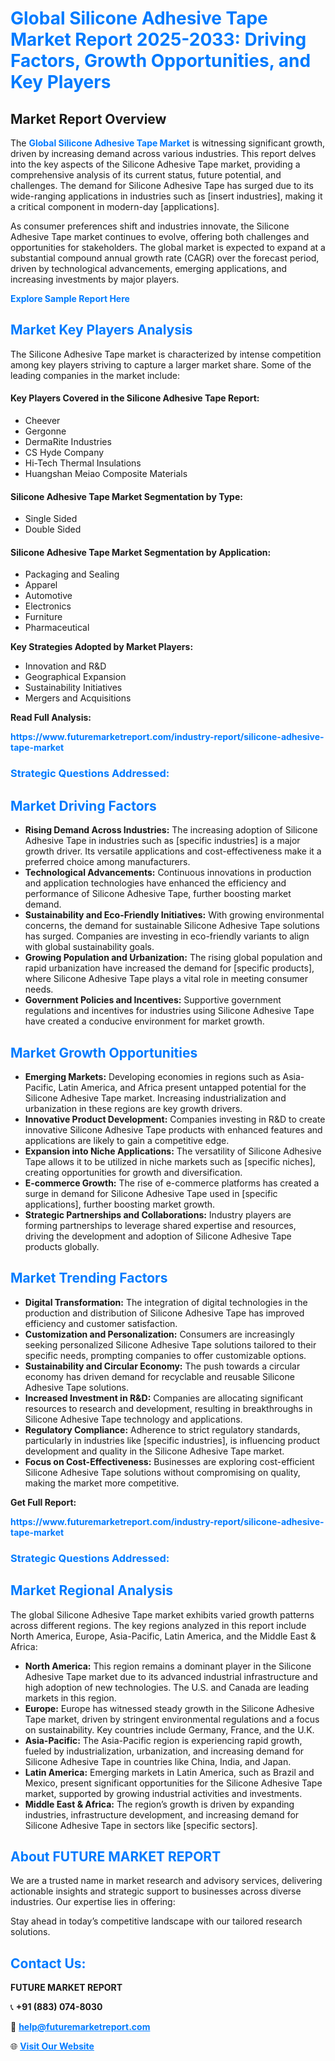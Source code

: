 <h1 style="color: #007BFF;">Global Silicone Adhesive Tape Market Report 2025-2033: Driving Factors, Growth Opportunities, and Key Players</h1>

<section id="overview">
<h2>Market Report Overview</h2>
<p>The <a href="https://www.futuremarketreport.com/industry-report/silicone-adhesive-tape-market" style="color: #007BFF; text-decoration: none;"><strong>Global Silicone Adhesive Tape Market</strong></a> is witnessing significant growth, driven by increasing demand across various industries. This report delves into the key aspects of the Silicone Adhesive Tape market, providing a comprehensive analysis of its current status, future potential, and challenges. The demand for Silicone Adhesive Tape has surged due to its wide-ranging applications in industries such as [insert industries], making it a critical component in modern-day [applications].</p>
<p>As consumer preferences shift and industries innovate, the Silicone Adhesive Tape market continues to evolve, offering both challenges and opportunities for stakeholders. The global market is expected to expand at a substantial compound annual growth rate (CAGR) over the forecast period, driven by technological advancements, emerging applications, and increasing investments by major players.</p>
</section>

<section id="overview">
<p><a href="https://www.futuremarketreport.com/request-sample/reportId=61352" style="color: #007BFF; text-decoration: none;"><strong>Explore Sample Report Here</strong></a></p>
</section>

<section id="key-players">
<h2 style="color: #007BFF;">Market Key Players Analysis</h2>
<p>The Silicone Adhesive Tape market is characterized by intense competition among key players striving to capture a larger market share. Some of the leading companies in the market include:</p>
<h4>Key Players Covered in the Silicone Adhesive Tape Report:</h4>
<ul><li>Cheever</li><li>Gergonne</li><li>DermaRite Industries</li><li>CS Hyde Company</li><li>Hi-Tech Thermal Insulations</li><li>Huangshan Meiao Composite Materials</li></ul>
<h4>Silicone Adhesive Tape Market Segmentation by Type:</h4>
<ul><li>Single Sided</li><li>Double Sided</li></ul>

<h4>Silicone Adhesive Tape Market Segmentation by Application:</h4>
<ul><li>Packaging and Sealing</li><li>Apparel</li><li>Automotive</li><li>Electronics</li><li>Furniture</li><li>Pharmaceutical</li></ul>
<p><strong>Key Strategies Adopted by Market Players:</strong></p>
<ul>
<li>Innovation and R&D</li>
<li>Geographical Expansion</li>
<li>Sustainability Initiatives</li>
<li>Mergers and Acquisitions</li>
</ul>
</section>

<section>
<p><strong>Read Full Analysis: </strong></p><a href="https://www.futuremarketreport.com/industry-report/silicone-adhesive-tape-market" style="color: #007BFF; text-decoration: none;"><strong>https://www.futuremarketreport.com/industry-report/silicone-adhesive-tape-market</strong></a>
<h3 style="color: #007BFF;">Strategic Questions Addressed:</h3>
</section>

<section id="driving-factors">
<h2 style="color: #007BFF;">Market Driving Factors</h2>
<ul>
<li><strong>Rising Demand Across Industries:</strong> The increasing adoption of Silicone Adhesive Tape in industries such as [specific industries] is a major growth driver. Its versatile applications and cost-effectiveness make it a preferred choice among manufacturers.</li>
<li><strong>Technological Advancements:</strong> Continuous innovations in production and application technologies have enhanced the efficiency and performance of Silicone Adhesive Tape, further boosting market demand.</li>
<li><strong>Sustainability and Eco-Friendly Initiatives:</strong> With growing environmental concerns, the demand for sustainable Silicone Adhesive Tape solutions has surged. Companies are investing in eco-friendly variants to align with global sustainability goals.</li>
<li><strong>Growing Population and Urbanization:</strong> The rising global population and rapid urbanization have increased the demand for [specific products], where Silicone Adhesive Tape plays a vital role in meeting consumer needs.</li>
<li><strong>Government Policies and Incentives:</strong> Supportive government regulations and incentives for industries using Silicone Adhesive Tape have created a conducive environment for market growth.</li>
</ul>
</section>

<section id="growth-opportunities">
<h2 style="color: #007BFF;">Market Growth Opportunities</h2>
<ul>
<li><strong>Emerging Markets:</strong> Developing economies in regions such as Asia-Pacific, Latin America, and Africa present untapped potential for the Silicone Adhesive Tape market. Increasing industrialization and urbanization in these regions are key growth drivers.</li>
<li><strong>Innovative Product Development:</strong> Companies investing in R&D to create innovative Silicone Adhesive Tape products with enhanced features and applications are likely to gain a competitive edge.</li>
<li><strong>Expansion into Niche Applications:</strong> The versatility of Silicone Adhesive Tape allows it to be utilized in niche markets such as [specific niches], creating opportunities for growth and diversification.</li>
<li><strong>E-commerce Growth:</strong> The rise of e-commerce platforms has created a surge in demand for Silicone Adhesive Tape used in [specific applications], further boosting market growth.</li>
<li><strong>Strategic Partnerships and Collaborations:</strong> Industry players are forming partnerships to leverage shared expertise and resources, driving the development and adoption of Silicone Adhesive Tape products globally.</li>
</ul>
</section>

<section id="trending-factors">
<h2 style="color: #007BFF;">Market Trending Factors</h2>
<ul>
<li><strong>Digital Transformation:</strong> The integration of digital technologies in the production and distribution of Silicone Adhesive Tape has improved efficiency and customer satisfaction.</li>
<li><strong>Customization and Personalization:</strong> Consumers are increasingly seeking personalized Silicone Adhesive Tape solutions tailored to their specific needs, prompting companies to offer customizable options.</li>
<li><strong>Sustainability and Circular Economy:</strong> The push towards a circular economy has driven demand for recyclable and reusable Silicone Adhesive Tape solutions.</li>
<li><strong>Increased Investment in R&D:</strong> Companies are allocating significant resources to research and development, resulting in breakthroughs in Silicone Adhesive Tape technology and applications.</li>
<li><strong>Regulatory Compliance:</strong> Adherence to strict regulatory standards, particularly in industries like [specific industries], is influencing product development and quality in the Silicone Adhesive Tape market.</li>
<li><strong>Focus on Cost-Effectiveness:</strong> Businesses are exploring cost-efficient Silicone Adhesive Tape solutions without compromising on quality, making the market more competitive.</li>
</ul>
</section>

<section>
<p><strong>Get Full Report: </strong></p><a href="https://www.futuremarketreport.com/industry-report/silicone-adhesive-tape-market" style="color: #007BFF; text-decoration: none;"><strong>https://www.futuremarketreport.com/industry-report/silicone-adhesive-tape-market</strong></a>
<h3 style="color: #007BFF;">Strategic Questions Addressed:</h3>
</section>


<section id="regional-analysis">
<h2 style="color: #007BFF;">Market Regional Analysis</h2>
<p>The global Silicone Adhesive Tape market exhibits varied growth patterns across different regions. The key regions analyzed in this report include North America, Europe, Asia-Pacific, Latin America, and the Middle East & Africa:</p>
<ul>
<li><strong>North America:</strong> This region remains a dominant player in the Silicone Adhesive Tape market due to its advanced industrial infrastructure and high adoption of new technologies. The U.S. and Canada are leading markets in this region.</li>
<li><strong>Europe:</strong> Europe has witnessed steady growth in the Silicone Adhesive Tape market, driven by stringent environmental regulations and a focus on sustainability. Key countries include Germany, France, and the U.K.</li>
<li><strong>Asia-Pacific:</strong> The Asia-Pacific region is experiencing rapid growth, fueled by industrialization, urbanization, and increasing demand for Silicone Adhesive Tape in countries like China, India, and Japan.</li>
<li><strong>Latin America:</strong> Emerging markets in Latin America, such as Brazil and Mexico, present significant opportunities for the Silicone Adhesive Tape market, supported by growing industrial activities and investments.</li>
<li><strong>Middle East & Africa:</strong> The region’s growth is driven by expanding industries, infrastructure development, and increasing demand for Silicone Adhesive Tape in sectors like [specific sectors].</li>
</ul>
</section>

<footer>
<h2 style="color: #007BFF;">About FUTURE MARKET REPORT</h2>
<p>We are a trusted name in market research and advisory services, delivering actionable insights and strategic support to businesses across diverse industries. Our expertise lies in offering:</p>

<p>Stay ahead in today’s competitive landscape with our tailored research solutions.</p>

<h2 style="color: #007BFF;">Contact Us:</h2>
<p><strong>FUTURE MARKET REPORT</strong></p>
<p>📞 <strong>+91 (883) 074-8030</strong></p>
<p>📧 <strong><a href="mailto:help@futuremarketreport.com" style="color: #007BFF;">help@futuremarketreport.com</a></strong></p>
<p>🌐 <strong><a href="https://www.futuremarketreport.com/" style="color: #007BFF;">Visit Our Website</a></strong></p>
</footer>